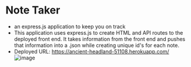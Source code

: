 # Note Taker
* an express.js application to keep you on track
* This application uses express.js to create HTML and API routes to the deployed front end. 
  It takes information from the front end and pushes that information into a .json while creating unique id's for each note.
* Deployed URL: https://ancient-headland-51108.herokuapp.com/
![image](https://user-images.githubusercontent.com/87092340/140620948-2035becd-3c0a-4530-bdc8-a962a4a063c7.png)
